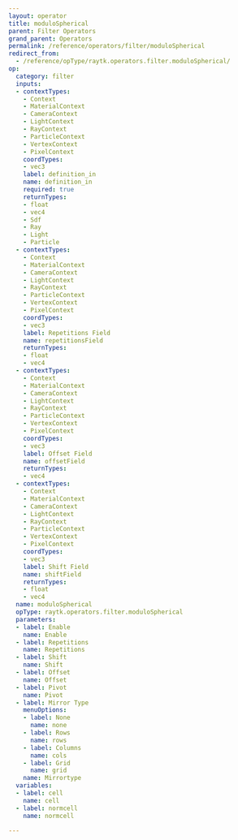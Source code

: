 ```yaml
---
layout: operator
title: moduloSpherical
parent: Filter Operators
grand_parent: Operators
permalink: /reference/operators/filter/moduloSpherical
redirect_from:
  - /reference/opType/raytk.operators.filter.moduloSpherical/
op:
  category: filter
  inputs:
  - contextTypes:
    - Context
    - MaterialContext
    - CameraContext
    - LightContext
    - RayContext
    - ParticleContext
    - VertexContext
    - PixelContext
    coordTypes:
    - vec3
    label: definition_in
    name: definition_in
    required: true
    returnTypes:
    - float
    - vec4
    - Sdf
    - Ray
    - Light
    - Particle
  - contextTypes:
    - Context
    - MaterialContext
    - CameraContext
    - LightContext
    - RayContext
    - ParticleContext
    - VertexContext
    - PixelContext
    coordTypes:
    - vec3
    label: Repetitions Field
    name: repetitionsField
    returnTypes:
    - float
    - vec4
  - contextTypes:
    - Context
    - MaterialContext
    - CameraContext
    - LightContext
    - RayContext
    - ParticleContext
    - VertexContext
    - PixelContext
    coordTypes:
    - vec3
    label: Offset Field
    name: offsetField
    returnTypes:
    - vec4
  - contextTypes:
    - Context
    - MaterialContext
    - CameraContext
    - LightContext
    - RayContext
    - ParticleContext
    - VertexContext
    - PixelContext
    coordTypes:
    - vec3
    label: Shift Field
    name: shiftField
    returnTypes:
    - float
    - vec4
  name: moduloSpherical
  opType: raytk.operators.filter.moduloSpherical
  parameters:
  - label: Enable
    name: Enable
  - label: Repetitions
    name: Repetitions
  - label: Shift
    name: Shift
  - label: Offset
    name: Offset
  - label: Pivot
    name: Pivot
  - label: Mirror Type
    menuOptions:
    - label: None
      name: none
    - label: Rows
      name: rows
    - label: Columns
      name: cols
    - label: Grid
      name: grid
    name: Mirrortype
  variables:
  - label: cell
    name: cell
  - label: normcell
    name: normcell

---
```

